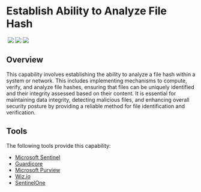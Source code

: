 # Establish Ability to Analyze File Hash
&nbsp;![](https://img.shields.io/badge/ID-C1317-blue)&nbsp;![](https://img.shields.io/badge/Phase-Preparation_%28P0001%29-blue)&nbsp;![](https://img.shields.io/badge/Category-File-blue)
## Overview
This capability involves establishing the ability to analyze a file hash within a system or network. This includes implementing mechanisms to compute, verify, and analyze file hashes, ensuring that files can be uniquely identified and their integrity assessed based on their content. It is essential for maintaining data integrity, detecting malicious files, and enhancing overall security posture by providing a reliable method for file identification and verification.

## Tools
The following tools provide this capability:

- [Microsoft Sentinel](../tool/ms-sentinel/C1317.md)
- [Guardicore](../tool/guardicore/C1317.md)
- [Microsoft Purview](../tool/ms-purview/C1317.md)
- [Wiz.io](../tool/wiz/C1317.md)
- [SentinelOne](../tool/sentinelone/C1317.md)